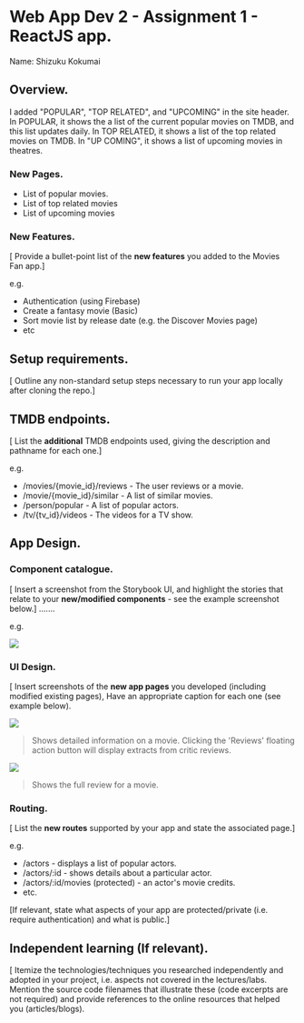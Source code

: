 # Web App Dev 2 - Assignment 1 - ReactJS app.

Name: Shizuku Kokumai

## Overview.
I added "POPULAR", "TOP RELATED", and "UPCOMING" in the site header. In POPULAR, it shows the a list of the current popular movies on TMDB, and this list updates daily. In TOP RELATED, it shows a list of the top related movies on TMDB. In "UP COMING", it shows a list of upcoming movies in theatres. 

### New Pages.

+ List of popular movies.
+ List of top related movies
+ List of upcoming movies

### New Features.

[ Provide a bullet-point list of the __new features__ you added to the Movies Fan app.] 
 
 e.g.

+ Authentication (using Firebase)
+ Create a fantasy movie (Basic)
+ Sort movie list by release date (e.g. the Discover Movies page)
+ etc

## Setup requirements.

[ Outline any non-standard setup steps necessary to run your app locally after cloning the repo.]

## TMDB endpoints.

[ List the __additional__ TMDB endpoints used, giving the description and pathname for each one.] 

e.g.

+ /movies/{movie_id}/reviews - The user reviews or a movie.
+ /movie/{movie_id}/similar - A list of similar movies. 
+ /person/popular - A list of popular actors.
+ /tv/{tv_id}/videos - The videos for a TV show. 

## App Design.

### Component catalogue.

[ Insert a screenshot from the Storybook UI, and highlight the stories that relate to your __new/modified components__ - see the example screenshot below.] .......

e.g.

![](./images/stories.png)

### UI Design.

[ Insert screenshots of the __new app pages__ you developed (including modified existing pages), Have an appropriate caption for each one (see example below).

![ ](./images/detail.png)

>Shows detailed information on a movie. Clicking the 'Reviews' floating action button will display extracts from critic reviews.

![ ](./images/review.png)

>Shows the full review for a movie.

### Routing.

[ List the __new routes__ supported by your app and state the associated page.]

e.g. 

+ /actors - displays a list of popular actors.
+ /actors/:id - shows details about a particular actor.
+ /actors/:id/movies (protected) - an actor's movie credits.
+ etc.

[If relevant, state what aspects of your app are protected/private (i.e. require authentication) and what is public.]

## Independent learning (If relevant).

[ Itemize the technologies/techniques you researched independently and adopted in your project, i.e. aspects not covered in the lectures/labs. Mention the source code filenames that illustrate these  (code excerpts are not required) and provide references to the online resources that helped you (articles/blogs).
